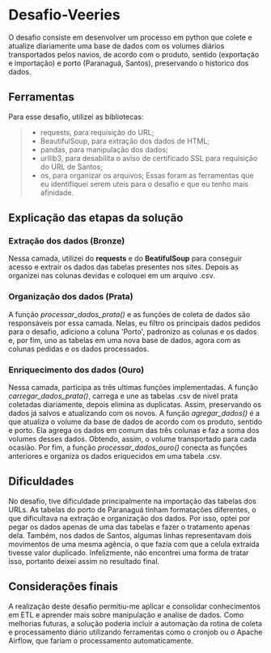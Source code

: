# Desafio-Veeries
O desafio consiste em desenvolver um processo em python que colete e atualize diariamente uma base de
dados com os volumes diários transportados pelos navios, de acordo com o produto, sentido
(exportação e importação) e porto (Paranaguá, Santos), preservando o historico dos dados.

## Ferramentas
Para esse desafio, utilizei as bibliotecas:
> - requests, para requisição do URL;
> - BeautifulSoup, para extração dos dados de HTML;
> - pandas, para manipulação dos dados;
> - urllib3, para desabilita o aviso de certificado SSL para requisição do URL de Santos;
> - os, para organizar os arquivos;
Essas foram as ferramentas que eu identifiquei serem uteis para o desafio e que eu tenho mais afinidade.

## Explicação das etapas da solução
### Extração dos dados (**Bronze**)
Nessa camada, utilizei do **requests** e do **BeatifulSoup** para conseguir acesso e extrair os dados das tabelas presentes nos sites.
Depois as organizei nas colunas devidas e coloquei em um arquivo .csv.

### Organização dos dados (**Prata**)
A função *processar_dados_prata()* e as funções de coleta de dados são responsáveis por essa camada. Nelas, eu filtro os principais
dados pedidos para o desafio, adiciono a coluna 'Porto', padronizo as colunas e os dados e, por fim, uno as tabelas em uma nova base de dados, agora com as colunas pedidas e os dados processados.

### Enriquecimento dos dados (**Ouro**)
Nessa camada, participa as três ultimas funções implementadas. A função *carregar_dados_prata()*, carrega e une as tabelas .csv de nivel prata coletadas diariamente, 
depois elimina as duplicatas. Assim, preservando os dados já salvos e atualizando com os novos. 
A função *agregar_dados()* é a que atualiza o volume da base de dados de acordo com os produto, sentido e porto. Ela agrega os dados em comum das três colunas
e faz a soma dos volumes desses dados. Obtendo, assim, o volume transportado para cada ocasião.
Por fim, a função *processar_dados_ouro()* conecta as funções anteriores e organiza os dados eriquecidos em uma tabela .csv.

## Dificuldades
No desafio, tive dificuldade principalmente na importação das tabelas dos URLs. As tabelas do porto de Paranaguá tinham formatações diferentes, o que
dificultava na extração e organização dos dados. Por isso, optei por pegar os dados apenas de uma das tabelas e fazer o tratamento apenas dela. 
Também, nos dados de Santos, algumas linhas representavam dois movimentos de uma mesma agência, o que fazia com que a celula extraída tivesse valor duplicado.
Infelizmente, não encontrei uma forma de tratar isso, portanto deixei assim no resultado final.

## Considerações finais
A realização deste desafio permitiu-me aplicar e consolidar conhecimentos em ETL e aprender mais sobre manipulação e analise de dados.
Como melhorias futuras, a solução poderia incluir a automação da rotina de coleta e processamento diário utilizando ferramentas como o cronjob ou o Apache Airflow, que fariam
o processamento automaticamente.